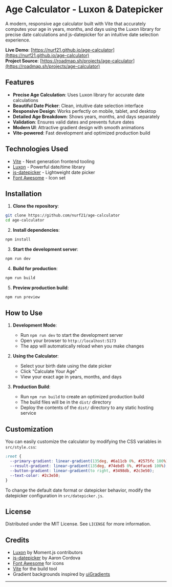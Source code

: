 # Age Calculator - Luxon & Datepicker

A modern, responsive age calculator built with Vite that accurately computes your age in years, months, and days using the Luxon library for precise date calculations and js-datepicker for an intuitive date selection experience.

**Live Demo**: [https://nurf21.github.io/age-calculator](https://nurf21.github.io/age-calculator)  
**Project Source**: [https://roadmap.sh/projects/age-calculator](https://roadmap.sh/projects/age-calculator)

## Features

- **Precise Age Calculation**: Uses Luxon library for accurate date calculations
- **Beautiful Date Picker**: Clean, intuitive date selection interface
- **Responsive Design**: Works perfectly on mobile, tablet, and desktop
- **Detailed Age Breakdown**: Shows years, months, and days separately
- **Validation**: Ensures valid dates and prevents future dates
- **Modern UI**: Attractive gradient design with smooth animations
- **Vite-powered**: Fast development and optimized production build

## Technologies Used

- [Vite](https://vite.dev/) - Next generation frontend tooling
- [Luxon](https://moment.github.io/luxon/) - Powerful date/time library
- [js-datepicker](https://www.npmjs.com/package/js-datepicker) - Lightweight date picker
- [Font Awesome](https://fontawesome.com/) - Icon set

## Installation

1. **Clone the repository**:
```bash
git clone https://github.com/nurf21/age-calculator
cd age-calculator
```

2. **Install dependencies**:
```bash
npm install
```

3. **Start the development server**:
```bash
npm run dev
```

4. **Build for production**:
```bash
npm run build
```

5. **Preview production build**:
```bash
npm run preview
```

## How to Use

1. **Development Mode**:
   - Run `npm run dev` to start the development server
   - Open your browser to `http://localhost:5173`
   - The app will automatically reload when you make changes

2. **Using the Calculator**:
   - Select your birth date using the date picker
   - Click "Calculate Your Age"
   - View your exact age in years, months, and days

3. **Production Build**:
   - Run `npm run build` to create an optimized production build
   - The build files will be in the `dist/` directory
   - Deploy the contents of the `dist/` directory to any static hosting service

## Customization

You can easily customize the calculator by modifying the CSS variables in `src/style.css`:

```css
:root {
  --primary-gradient: linear-gradient(135deg, #6a11cb 0%, #2575fc 100%);
  --result-gradient: linear-gradient(135deg, #74ebd5 0%, #9face6 100%);
  --button-gradient: linear-gradient(to right, #3498db, #2c3e50);
  --text-color: #2c3e50;
}
```

To change the default date format or datepicker behavior, modify the datepicker configuration in `src/datepicker.js`.

## License

Distributed under the MIT License. See `LICENSE` for more information.

## Credits

- [Luxon](https://moment.github.io/luxon/) by Moment.js contributors
- [js-datepicker](https://www.npmjs.com/package/js-datepicker) by Aaron Cordova
- [Font Awesome](https://fontawesome.com/) for icons
- [Vite](https://vitejs.dev/) for the build tool
- Gradient backgrounds inspired by [uiGradients](https://uigradients.com/)

---